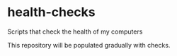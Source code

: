 # health-checks
Scripts that check the health of my computers

This repository will be populated gradually with checks.
